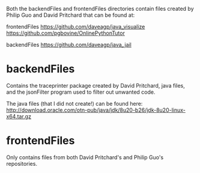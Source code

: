 Both the backendFiles and frontendFiles directories contain files created by Philip Guo and David Pritchard that can be found at:

frontendFiles
https://github.com/daveagp/java_visualize
https://github.com/pgbovine/OnlinePythonTutor

backendFiles
https://github.com/daveagp/java_jail


backendFiles
============
Contains the traceprinter package created by David Pritchard, java files, and the jsonFilter program used to filter out unwanted code. 

The java files (that I did not create!) can be found here: 
http://download.oracle.com/otn-pub/java/jdk/8u20-b26/jdk-8u20-linux-x64.tar.gz 


frontendFiles
=============
Only contains files from both David Pritchard's and Philip Guo's repositories.
